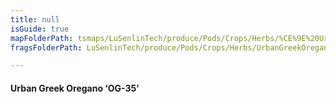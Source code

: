 ```yaml
---
title: null
isGuide: true
mapFolderPath: tsmaps/LuSenlinTech/produce/Pods/Crops/Herbs/%CE%9E%20UrbanGreekOregano
fragsFolderPath: LuSenlinTech/produce/Pods/Crops/Herbs/UrbanGreekOregano_frags

---
```



<!-- tsGuideRenderComment {"guide":{"id":"yAZRgs1Zu","path":"LuSenlinTech/produce/Pods/Crops/Herbs","fragmentFolderPath":"LuSenlinTech/produce/Pods/Crops/Herbs/UrbanGreekOregano_frags"},"fragment":{"id":"yAZRgs1Zu","topLevelMapKey":"yAT0z5018Y","mapKeyChain":"yAT0z5018Y","guideID":"yAZRgs1LH","guidePath":"c:/GitHub/MuddySpud/MuddySpud.github.io/tsmaps/LuSenlinTech/produce/Pods/Crops/Herbs/UrbanGreekOregano.tspod","chartKey":"yAT0z5018Y","isLeaf":false,"options":[{"id":"yAZRh60Va","option":"OG-35 - a deeper dive","order":1,"isAncillary":true}]}} -->

#### Urban Greek Oregano ‘OG-35’

